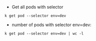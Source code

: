 - Get all pods with selector

`k get pod --selector env=dev`

- number of pods with selector env=dev:

`k get pod --selector env=dev | wc -l`
